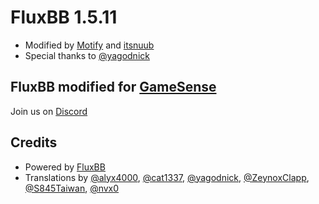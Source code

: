 # FluxBB 1.5.11
* Modified by [Motify](https://github.com/mtfy) and [itsnuub](https://github.com/itsnuub)
* Special thanks to [@yagodnick](https://github.com/yagodnick)

## FluxBB modified for [GameSense](https://gamesense.vip/)
Join us on [Discord](https://discord.com/invite/txrsskxq6n)

## Credits
* Powered by [FluxBB](https://fluxbb.org)
* Translations by [@alyx4000](https://github.com/alyx4000), [@cat1337](https://github.com/cat1337), [@yagodnick](https://github.com/yagodnick), [@ZeynoxClapp](https://github.com/ZeynoxClapp), [@S845Taiwan](https://github.com/S845Taiwan), [@nvx0](https://github.com/nvx0)
